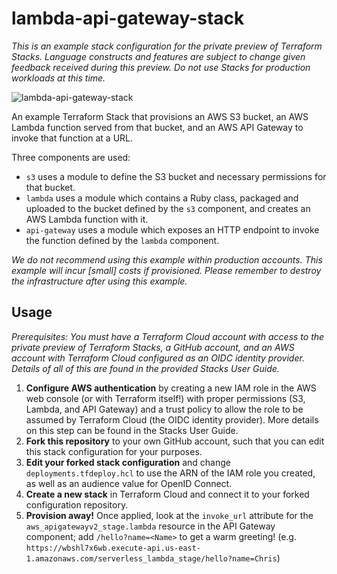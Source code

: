 # lambda-api-gateway-stack

_This is an example stack configuration for the private preview of Terraform Stacks. Language
constructs and features are subject to change given feedback received during this preview. Do not
use Stacks for production workloads at this time._

![lambda-api-gateway-stack](https://github.com/hashicorp/lambda-api-gateway-stack/assets/2430490/f002246e-98da-4340-a908-f5b3fc274ac4)

An example Terraform Stack that provisions an AWS S3 bucket, an AWS Lambda function served from that bucket,
and an AWS API Gateway to invoke that function at a URL.

Three components are used:

* `s3` uses a module to define the S3 bucket and necessary permissions for that bucket.
* `lambda` uses a module which contains a Ruby class, packaged and uploaded to the bucket defined by
  the `s3` component, and creates an AWS Lambda function with it.
* `api-gateway` uses a module which exposes an HTTP endpoint to invoke the function defined by the
  `lambda` component.

_We do not recommend using this example within production accounts. This example will incur [small]
costs if provisioned. Please remember to destroy the infrastructure after using this example._


## Usage

_Prerequisites: You must have a Terraform Cloud account with access to the private preview of
Terraform Stacks, a GitHub account, and an AWS account with Terraform Cloud configured as an OIDC
identity provider. Details of all of this are found in the provided Stacks User Guide._

1. **Configure AWS authentication** by creating a new IAM role in the AWS web console (or with
   Terraform itself!) with proper permissions (S3, Lambda, and API Gateway) and a trust policy to
   allow the role to be assumed by Terraform Cloud (the OIDC identity provider). More details on this
   step can be found in the Stacks User Guide.
2. **Fork this repository** to your own GitHub account, such that you can edit this stack configuration
   for your purposes.
3. **Edit your forked stack configuration** and change `deployments.tfdeploy.hcl` to use the ARN of the
   IAM role you created, as well as an audience value for OpenID Connect.
4. **Create a new stack** in Terraform Cloud and connect it to your forked configuration repository.
5. **Provision away!** Once applied, look at the `invoke_url` attribute for the
   `aws_apigatewayv2_stage.lambda` resource in the API Gateway component; add `/hello?name=<Name>` to
   get a warm greeting! (e.g. `https://wbshl7x6wb.execute-api.us-east-1.amazonaws.com/serverless_lambda_stage/hello?name=Chris`)
